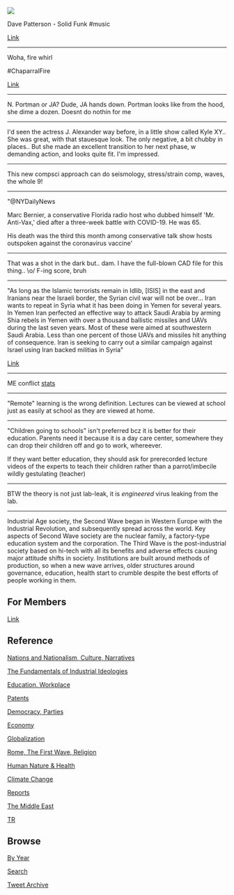 <img src="https://drive.google.com/uc?export=view&id=1B2wf9R7AMH1d7Vw6e2mucLbIQ5NSjir7"/>

Dave Patterson - Solid Funk \#music

[Link](https://youtu.be/E4bCp-oZMLA)

---

Woha, fire whirl 

\#ChaparralFire

[Link](https://twitter.com/CALFIRERRU/status/1432012185543139332)

---

N. Portman or JA? Dude, JA hands down. Portman looks like from the
hood, she dime a dozen. Doesnt do nothin for me

---

I'd seen the actress J. Alexander way before, in a little show called
Kyle XY..  She was great, with that stauesque look. The only negative, a
bit chubby in places.. But she made an excellent transition to her
next phase, w demanding action, and looks quite fit. I'm impressed.

---

This new compsci approach can do seismology, stress/strain comp,
waves, the whole 9!

---

"@NYDailyNews

Marc Bernier, a conservative Florida radio host who dubbed himself
'Mr. Anti-Vax,' died after a three-week battle with COVID-19. He was
65.

His death was the third this month among conservative talk show hosts
outspoken against the coronavirus vaccine'

---

That was a shot in the dark but.. dam. I have the full-blown CAD
file for this thing.. \o/ F-ing score, bruh

---

"As long as the Islamic terrorists remain in Idlib, [ISIS] in the east
and Iranians near the Israeli border, the Syrian civil war will not be
over... Iran wants to repeat in Syria what it has been doing in Yemen
for several years. In Yemen Iran perfected an effective way to attack
Saudi Arabia by arming Shia rebels in Yemen with over a thousand
ballistic missiles and UAVs during the last seven years. Most of these
were aimed at southwestern Saudi Arabia. Less than one percent of
those UAVs and missiles hit anything of consequence. Iran is seeking
to carry out a similar campaign against Israel using Iran backed
militias in Syria"

[Link](https://www.strategypage.com/qnd/syria/articles/20210825.aspx)

---

ME conflict [stats](../../2019/05/confstats.md#gdeltme)

---

"Remote" learning is the wrong definition. Lectures can be viewed at
school just as easily at school as they are viewed at home. 

---

"Children going to schools" isn't preferred bcz it is better for their
education. Parents need it because it is a day care center, somewhere
they can drop their children off and go to work, whereever.

If they want better education, they should ask for prerecorded lecture
videos of the experts to teach their children rather than a
parrot/imbecile wildly gestulating (teacher)

---

BTW the theory is not just lab-leak, it is *engineered* virus leaking from the lab.

---

Industrial Age society, the Second Wave began in Western Europe with
the Industrial Revolution, and subsequently spread across the
world. Key aspects of Second Wave society are the nuclear family, a
factory-type education system and the corporation. The Third Wave is
the post-industrial society based on hi-tech with all its benefits and
adverse effects causing major attitude shifts in society. Institutions
are built around methods of production, so when a new wave arrives,
older structures around governance, education, health start to crumble
despite the best efforts of people working in them.

## For Members

[Link](https://thirdwave-members.herokuapp.com)

## Reference

[Nations and Nationalism, Culture, Narratives](/2013/02/nations-and-nationalism.md)

[The Fundamentals of Industrial Ideologies](/2011/04/fundamentals-of-industrial-ideologies.md)

[Education, Workplace](2017/09/education-workplace.md)

[Patents](/2018/09/patents.md)

[Democracy, Parties](/2016/11/democracy.md)

[Economy](/2018/05/economy.md)

[Globalization](/2018/09/globalization.md)

[Rome, The First Wave, Religion](/2017/12/rome.md)

[Human Nature & Health](/2020/07/human-nature.md)

[Climate Change](/2018/12/climate.md)

[Reports](/2019/05/reports.md)

[The Middle East](/2019/07/middleeast.md)

[TR](../tr)

## Browse

[By Year](years.md)

[Search](search.html)

[Tweet Archive](/tweets/README.md)


